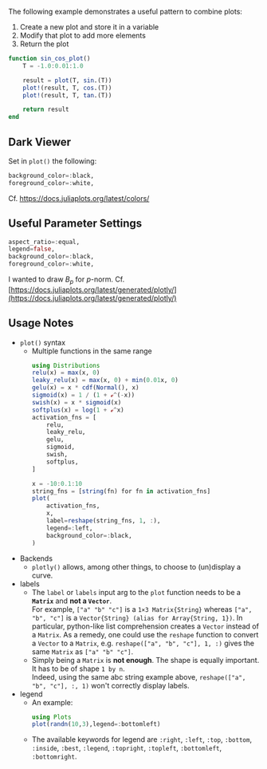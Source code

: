 The following example demonstrates a useful pattern to combine plots:
01. Create a new plot and store it in a variable
01. Modify that plot to add more elements
01. Return the plot
```julia
function sin_cos_plot()
    T = -1.0:0.01:1.0

    result = plot(T, sin.(T))
    plot!(result, T, cos.(T))
    plot!(result, T, tan.(T))

    return result
end
```

## Dark Viewer
Set in `plot()` the following:
```julia
background_color=:black,
foreground_color=:white,
```
Cf. <https://docs.juliaplots.org/latest/colors/>


## Useful Parameter Settings
```julia
aspect_ratio=:equal,
legend=false,
background_color=:black,
foreground_color=:white,
```


I wanted to draw $B_p$ for $p$-norm.
Cf. [https://docs.juliaplots.org/latest/generated/plotly/](https://docs.juliaplots.org/latest/generated/plotly/)


## Usage Notes
- `plot()` syntax
    - Multiple functions in the same range
      ```julia
      using Distributions
      relu(x) = max(x, 0)
      leaky_relu(x) = max(x, 0) + min(0.01x, 0)
      gelu(x) = x * cdf(Normal(), x)
      sigmoid(x) = 1 / (1 + ℯ^(-x))
      swish(x) = x * sigmoid(x)
      softplus(x) = log(1 + ℯ^x)
      activation_fns = [
          relu,
          leaky_relu,
          gelu,
          sigmoid,
          swish,
          softplus,
      ]
      
      x = -10:0.1:10
      string_fns = [string(fn) for fn in activation_fns]
      plot(
          activation_fns,
          x,
          label=reshape(string_fns, 1, :),
          legend=:left,
          background_color=:black,
      )
      ```
- Backends
    - `plotly()` allows, among other things, to choose to (un)display a curve.
- labels
    - The `label` or `labels` input arg to the `plot` function needs to be
      a **`Matrix`** and **not a `Vector`**.  
      For example, `["a" "b" "c"]` is a `1×3 Matrix{String}`
      whereas `["a", "b", "c"]` is a
      `Vector{String} (alias for Array{String, 1})`. In particular,
      python-like list comprehension creates a `Vector` instead of a `Matrix`.
      As a remedy, one could use the `reshape` function to convert a `Vector`
      to a `Matrix`, e.g. `reshape(["a", "b", "c"], 1, :)` gives the same
      `Matrix` as `["a" "b" "c"]`.
    - Simply being a `Matrix` is **not enough**. The shape is equally important.
      It has to be of shape `1 by n`.  
      Indeed, using the same abc string example above,
      `reshape(["a", "b", "c"], :, 1)` won't correctly display labels.
- legend
    - An example:
      ```julia
      using Plots
      plot(randn(10,3),legend=:bottomleft)
      ```
    - The available keywords for legend are `:right`, `:left`, `:top`, `:bottom`,
      `:inside`, `:best`, `:legend`, `:topright`, `:topleft`,
      `:bottomleft`, `:bottomright`.
